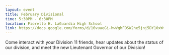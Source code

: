 ```yaml
---
layout: event
title: February Divisional
time: 5:30PM - 6:30PM
location: Fiorello H. LaGuardia High School
link: https://docs.google.com/forms/d/16vuaeGi-hwVghFOSW2he5jnj5DY10xWtnbkPUV_U4lg/viewform?c=0&w=1
---
```

Come interact with your Division 11 friends, hear updates about the status of our division, and meet the new Lieutenant Governor of our Division!